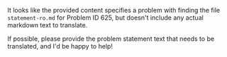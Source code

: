 It looks like the provided content specifies a problem with finding the file `statement-ro.md` for Problem ID 625, but doesn't include any actual markdown text to translate.

If possible, please provide the problem statement text that needs to be translated, and I'd be happy to help!